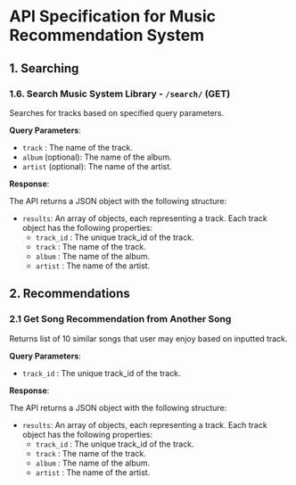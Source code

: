 # API Specification for Music Recommendation System

## 1. Searching

### 1.6. Search Music System Library - `/search/` (GET)
Searches for tracks based on specified query parameters.

**Query Parameters**:

- `track` : The name of the track.
- `album` (optional): The name of the album.
- `artist` (optional): The name of the artist.

**Response**:

The API returns a JSON object with the following structure:

- `results`: An array of objects, each representing a track. Each track object has the following properties:
    - `track_id` : The unique track_id of the track.
    - `track`   : The name of the track.
    - `album`   : The name of the album.
    - `artist`  : The name of the artist.


## 2. Recommendations

### 2.1 Get Song Recommendation from Another Song
Returns list of 10 similar songs that user may enjoy based on inputted track.

**Query Parameters**:

- `track_id` : The unique track_id of the track.

**Response**:

The API returns a JSON object with the following structure:

- `results`: An array of objects, each representing a track. Each track object has the following properties:
    - `track_id` : The unique track_id of the track.
    - `track`   : The name of the track.
    - `album`   : The name of the album.
    - `artist`  : The name of the artist.